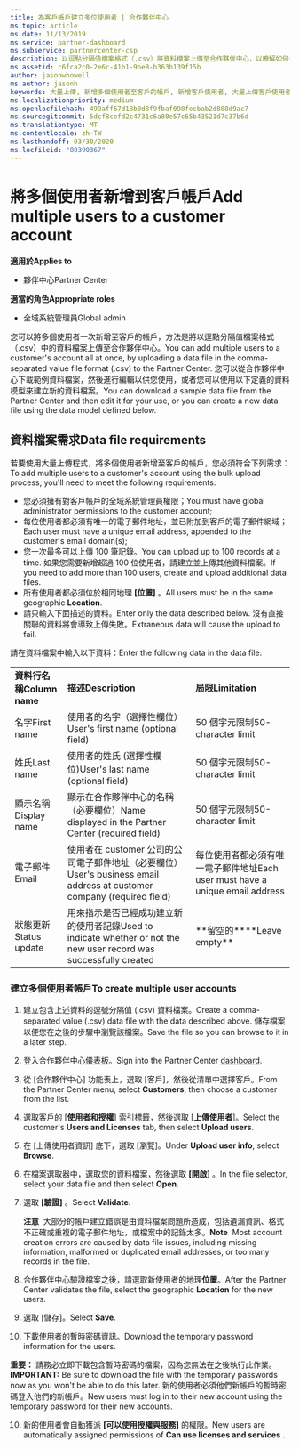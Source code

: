 ```yaml
---
title: 為客戶帳戶建立多位使用者 | 合作夥伴中心
ms.topic: article
ms.date: 11/13/2019
ms.service: partner-dashboard
ms.subservice: partnercenter-csp
description: 以逗點分隔值檔案格式（.csv）將資料檔案上傳至合作夥伴中心，以瞭解如何一次將多個使用者新增至客戶的帳戶。
ms.assetid: c6fca2c0-2e6c-41b1-9be8-b363b139f15b
author: jasonwhowell
ms.author: jasonh
keywords: 大量上傳, 新增多個使用者至客戶的帳戶, 新增客戶使用者, 大量上傳客戶使用者, 客戶帳戶, 客戶使用者, 使用者
ms.localizationpriority: medium
ms.openlocfilehash: 499aff67d18b0d8f9fbaf098fecbab2d888d9ac7
ms.sourcegitcommit: 5dcf8cefd2c4731c6a80e57c65b43521d7c37b6d
ms.translationtype: MT
ms.contentlocale: zh-TW
ms.lasthandoff: 03/30/2020
ms.locfileid: "80390367"
---
```

# <a name="add-multiple-users-to-a-customer-account"></a><span data-ttu-id="1dc9b-104">將多個使用者新增到客戶帳戶</span><span class="sxs-lookup"><span data-stu-id="1dc9b-104">Add multiple users to a customer account</span></span>

<span data-ttu-id="1dc9b-105">**適用於**</span><span class="sxs-lookup"><span data-stu-id="1dc9b-105">**Applies to**</span></span>

- <span data-ttu-id="1dc9b-106">夥伴中心</span><span class="sxs-lookup"><span data-stu-id="1dc9b-106">Partner Center</span></span>

<span data-ttu-id="1dc9b-107">**適當的角色**</span><span class="sxs-lookup"><span data-stu-id="1dc9b-107">**Appropriate roles**</span></span>

- <span data-ttu-id="1dc9b-108">全域系統管理員</span><span class="sxs-lookup"><span data-stu-id="1dc9b-108">Global admin</span></span>

<span data-ttu-id="1dc9b-109">您可以將多個使用者一次新增至客戶的帳戶，方法是將以逗點分隔值檔案格式（.csv）中的資料檔案上傳至合作夥伴中心。</span><span class="sxs-lookup"><span data-stu-id="1dc9b-109">You can add multiple users to a customer's account all at once, by uploading a data file in the comma-separated value file format (.csv) to the Partner Center.</span></span> <span data-ttu-id="1dc9b-110">您可以從合作夥伴中心下載範例資料檔案，然後進行編輯以供您使用，或者您可以使用以下定義的資料模型來建立新的資料檔案。</span><span class="sxs-lookup"><span data-stu-id="1dc9b-110">You can download a sample data file from the Partner Center and then edit it for your use, or you can create a new data file using the data model defined below.</span></span>

## <a name="data-file-requirements"></a><a href="" id="creatingtheimportcsvfile"></a><span data-ttu-id="1dc9b-111">資料檔案需求</span><span class="sxs-lookup"><span data-stu-id="1dc9b-111">Data file requirements</span></span>

<span data-ttu-id="1dc9b-112">若要使用大量上傳程式，將多個使用者新增至客戶的帳戶，您必須符合下列需求：</span><span class="sxs-lookup"><span data-stu-id="1dc9b-112">To add multiple users to a customer's account using the bulk upload process, you'll need to meet the following requirements:</span></span>

- <span data-ttu-id="1dc9b-113">您必須擁有對客戶帳戶的全域系統管理員權限；</span><span class="sxs-lookup"><span data-stu-id="1dc9b-113">You must have global administrator permissions to the customer account;</span></span>
- <span data-ttu-id="1dc9b-114">每位使用者都必須有唯一的電子郵件地址，並已附加到客戶的電子郵件網域；</span><span class="sxs-lookup"><span data-stu-id="1dc9b-114">Each user must have a unique email address, appended to the customer's email domain(s);</span></span>
- <span data-ttu-id="1dc9b-115">您一次最多可以上傳 100 筆記錄。</span><span class="sxs-lookup"><span data-stu-id="1dc9b-115">You can upload up to 100 records at a time.</span></span> <span data-ttu-id="1dc9b-116">如果您需要新增超過 100 位使用者，請建立並上傳其他資料檔案。</span><span class="sxs-lookup"><span data-stu-id="1dc9b-116">If you need to add more than 100 users, create and upload additional data files.</span></span>
- <span data-ttu-id="1dc9b-117">所有使用者都必須位於相同地理 **\[位置\]** 。</span><span class="sxs-lookup"><span data-stu-id="1dc9b-117">All users must be in the same geographic **Location**.</span></span>
- <span data-ttu-id="1dc9b-118">請只輸入下面描述的資料。</span><span class="sxs-lookup"><span data-stu-id="1dc9b-118">Enter only the data described below.</span></span> <span data-ttu-id="1dc9b-119">沒有直接關聯的資料將會導致上傳失敗。</span><span class="sxs-lookup"><span data-stu-id="1dc9b-119">Extraneous data will cause the upload to fail.</span></span>

<span data-ttu-id="1dc9b-120">請在資料檔案中輸入以下資料：</span><span class="sxs-lookup"><span data-stu-id="1dc9b-120">Enter the following data in the data file:</span></span>

|                 |                                                                              |                                            |
|-----------------|------------------------------------------------------------------------------|--------------------------------------------|
| <span data-ttu-id="1dc9b-121">**資料行名稱**</span><span class="sxs-lookup"><span data-stu-id="1dc9b-121">**Column name**</span></span> | <span data-ttu-id="1dc9b-122">**描述**</span><span class="sxs-lookup"><span data-stu-id="1dc9b-122">**Description**</span></span>                                                              | <span data-ttu-id="1dc9b-123">**局限**</span><span class="sxs-lookup"><span data-stu-id="1dc9b-123">**Limitation**</span></span>                             |
| <span data-ttu-id="1dc9b-124">名字</span><span class="sxs-lookup"><span data-stu-id="1dc9b-124">First name</span></span>      | <span data-ttu-id="1dc9b-125">使用者的名字（選擇性欄位）</span><span class="sxs-lookup"><span data-stu-id="1dc9b-125">User's first name (optional field)</span></span>                                           | <span data-ttu-id="1dc9b-126">50 個字元限制</span><span class="sxs-lookup"><span data-stu-id="1dc9b-126">50-character limit</span></span>                         |
| <span data-ttu-id="1dc9b-127">姓氏</span><span class="sxs-lookup"><span data-stu-id="1dc9b-127">Last name</span></span>       | <span data-ttu-id="1dc9b-128">使用者的姓氏 (選擇性欄位)</span><span class="sxs-lookup"><span data-stu-id="1dc9b-128">User's last name (optional field)</span></span>                                            | <span data-ttu-id="1dc9b-129">50 個字元限制</span><span class="sxs-lookup"><span data-stu-id="1dc9b-129">50-character limit</span></span>                         |
| <span data-ttu-id="1dc9b-130">顯示名稱</span><span class="sxs-lookup"><span data-stu-id="1dc9b-130">Display name</span></span>    | <span data-ttu-id="1dc9b-131">顯示在合作夥伴中心的名稱（必要欄位）</span><span class="sxs-lookup"><span data-stu-id="1dc9b-131">Name displayed in the Partner Center (required field)</span></span>                            | <span data-ttu-id="1dc9b-132">50 個字元限制</span><span class="sxs-lookup"><span data-stu-id="1dc9b-132">50-character limit</span></span>                         |
| <span data-ttu-id="1dc9b-133">電子郵件</span><span class="sxs-lookup"><span data-stu-id="1dc9b-133">Email</span></span>           | <span data-ttu-id="1dc9b-134">使用者在 customer 公司的公司電子郵件地址（必要欄位）</span><span class="sxs-lookup"><span data-stu-id="1dc9b-134">User's business email address at customer company (required field)</span></span>           | <span data-ttu-id="1dc9b-135">每位使用者都必須有唯一電子郵件地址</span><span class="sxs-lookup"><span data-stu-id="1dc9b-135">Each user must have a unique email address</span></span> |
| <span data-ttu-id="1dc9b-136">狀態更新</span><span class="sxs-lookup"><span data-stu-id="1dc9b-136">Status update</span></span>   | <span data-ttu-id="1dc9b-137">用來指示是否已經成功建立新的使用者記錄</span><span class="sxs-lookup"><span data-stu-id="1dc9b-137">Used to indicate whether or not the new user record was successfully created</span></span> | <span data-ttu-id="1dc9b-138">\*\*留空的\*\*</span><span class="sxs-lookup"><span data-stu-id="1dc9b-138">\*\*Leave empty\*\*</span></span>                        |

### <a name="to-create-multiple-user-accounts"></a><a href="" id="createmultipleuseraccounts"></a><span data-ttu-id="1dc9b-139">建立多個使用者帳戶</span><span class="sxs-lookup"><span data-stu-id="1dc9b-139">To create multiple user accounts</span></span>

<a href="" id="creatingtheaccounts"></a>

1. <span data-ttu-id="1dc9b-140">建立包含上述資料的逗號分隔值 (.csv) 資料檔案。</span><span class="sxs-lookup"><span data-stu-id="1dc9b-140">Create a comma-separated value (.csv) data file with the data described above.</span></span> <span data-ttu-id="1dc9b-141">儲存檔案以便您在之後的步驟中瀏覽該檔案。</span><span class="sxs-lookup"><span data-stu-id="1dc9b-141">Save the file so you can browse to it in a later step.</span></span>

2. <span data-ttu-id="1dc9b-142">登入合作夥伴中心[儀表板](https://partner.microsoft.com/dashboard)。</span><span class="sxs-lookup"><span data-stu-id="1dc9b-142">Sign into the Partner Center [dashboard](https://partner.microsoft.com/dashboard).</span></span>

3. <span data-ttu-id="1dc9b-143">從 [合作夥伴中心] 功能表上，選取 [客戶]，然後從清單中選擇客戶。</span><span class="sxs-lookup"><span data-stu-id="1dc9b-143">From the Partner Center menu, select **Customers**, then choose a customer from the list.</span></span>

4. <span data-ttu-id="1dc9b-144">選取客戶的 [**使用者和授權**] 索引標籤，然後選取 [**上傳使用者**]。</span><span class="sxs-lookup"><span data-stu-id="1dc9b-144">Select the customer's **Users and Licenses** tab, then select **Upload users**.</span></span>

5. <span data-ttu-id="1dc9b-145">在 \[上傳使用者資訊\] 底下，選取 \[瀏覽\]。</span><span class="sxs-lookup"><span data-stu-id="1dc9b-145">Under **Upload user info**, select **Browse**.</span></span>

6. <span data-ttu-id="1dc9b-146">在檔案選取器中，選取您的資料檔案，然後選取 **\[開啟\]** 。</span><span class="sxs-lookup"><span data-stu-id="1dc9b-146">In the file selector, select your data file and then select **Open**.</span></span>

7. <span data-ttu-id="1dc9b-147">選取 **\[驗證\]** 。</span><span class="sxs-lookup"><span data-stu-id="1dc9b-147">Select **Validate**.</span></span>

    <span data-ttu-id="1dc9b-148">**注意**  大部分的帳戶建立錯誤是由資料檔案問題所造成，包括遺漏資訊、格式不正確或重複的電子郵件地址，或檔案中的記錄太多。</span><span class="sxs-lookup"><span data-stu-id="1dc9b-148">**Note**  Most account creation errors are caused by data file issues, including missing information, malformed or duplicated email addresses, or too many records in the file.</span></span>

8. <span data-ttu-id="1dc9b-149">合作夥伴中心驗證檔案之後，請選取新使用者的地理**位置**。</span><span class="sxs-lookup"><span data-stu-id="1dc9b-149">After the Partner Center validates the file, select the geographic **Location** for the new users.</span></span>
9. <span data-ttu-id="1dc9b-150">選取 [儲存]。</span><span class="sxs-lookup"><span data-stu-id="1dc9b-150">Select **Save**.</span></span>
10. <span data-ttu-id="1dc9b-151">下載使用者的暫時密碼資訊。</span><span class="sxs-lookup"><span data-stu-id="1dc9b-151">Download the temporary password information for the users.</span></span>

<span data-ttu-id="1dc9b-152">**重要：** 請務必立即下載包含暫時密碼的檔案，因為您無法在之後執行此作業。</span><span class="sxs-lookup"><span data-stu-id="1dc9b-152">**IMPORTANT:** Be sure to download the file with the temporary passwords now as you won't be able to do this later.</span></span> <span data-ttu-id="1dc9b-153">新的使用者必須他們新帳戶的暫時密碼登入他們的新帳戶。</span><span class="sxs-lookup"><span data-stu-id="1dc9b-153">New users must log in to their new account using the temporary password for their new accounts.</span></span>

10. <span data-ttu-id="1dc9b-154">新的使用者會自動獲派 **\[可以使用授權與服務\]** 的權限。</span><span class="sxs-lookup"><span data-stu-id="1dc9b-154">New users are automatically assigned permissions of **Can use licenses and services** .</span></span> 

 

 




